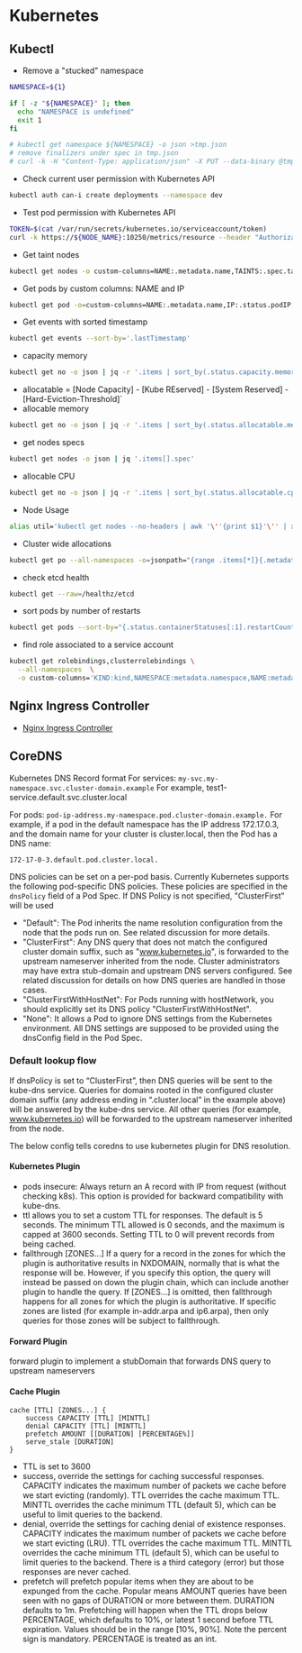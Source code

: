 # Kubernetes

## Kubectl

- Remove a "stucked" namespace

```sh
NAMESPACE=${1}

if [ -z "${NAMESPACE}" ]; then
  echo "NAMESPACE is undefined"
  exit 1
fi

# kubectl get namespace ${NAMESPACE} -o json >tmp.json
# remove finalizers under spec in tmp.json
# curl -k -H "Content-Type: application/json" -X PUT --data-binary @tmp.json http://127.0.0.1:8001/api/v1/namespaces/${NAMESPACE}/finalize
```

- Check current user permission with Kubernetes API

```sh
kubectl auth can-i create deployments --namespace dev
```

- Test pod permission with Kubernetes API

```sh
TOKEN=$(cat /var/run/secrets/kubernetes.io/serviceaccount/token)
curl -k https://${NODE_NAME}:10250/metrics/resource --header "Authorization: Bearer $TOKEN"
```

- Get taint nodes

```sh
kubectl get nodes -o custom-columns=NAME:.metadata.name,TAINTS:.spec.taints --no-headers
```

- Get pods by custom columns: NAME and IP

```sh
kubectl get pod -o=custom-columns=NAME:.metadata.name,IP:.status.podIP
```

- Get events with sorted timestamp

```sh
kubectl get events --sort-by='.lastTimestamp'
```

- capacity memory

```sh
kubectl get no -o json | jq -r '.items | sort_by(.status.capacity.memory)[]|[.metadata.name,.status.capacity.memory]'
```

- allocatable = [Node Capacity] - [Kube REserved] - [System Reserved] - [Hard-Eviction-Threshold]`
- allocable memory

```sh
kubectl get no -o json | jq -r '.items | sort_by(.status.allocatable.memory)[]|[.metadata.name,.status.allocatable.memory]'
```

- get nodes specs

```sh
kubectl get nodes -o json | jq '.items[].spec'
```

- allocable CPU

```sh
kubectl get no -o json | jq -r '.items | sort_by(.status.allocatable.cpu)[]|[.metadata.name,.status.allocatable.cpu]'
```

- Node Usage

```sh
alias util='kubectl get nodes --no-headers | awk '\''{print $1}'\'' | xargs -I {} sh -c '\''echo {} ; kubectl describe node {} | grep Allocated -A 5 | grep -ve Event -ve Allocated -ve percent -ve -- ; echo '\'''
```

- Cluster wide allocations

```sh
kubectl get po --all-namespaces -o=jsonpath="{range .items[*]}{.metadata.namespace}:{.metadata.name}{'\n'}{range .spec.containers[*]}  {.name}:{.resources.requests.cpu}{'\n'}{end}{'\n'}{end}"
```

- check etcd health

```sh
kubectl get --raw=/healthz/etcd
```

- sort pods by number of restarts

```sh
kubectl get pods --sort-by="{.status.containerStatuses[:1].restartCount}"
```

- find role associated to a service account

```sh
kubectl get rolebindings,clusterrolebindings \
  --all-namespaces  \
  -o custom-columns='KIND:kind,NAMESPACE:metadata.namespace,NAME:metadata.name,SERVICE_ACCOUNTS:subjects[?(@.kind=="ServiceAccount")].name' | grep "<SERVICE_ACCOUNT_NAME>"
```

## Nginx Ingress Controller

- [Nginx Ingress Controller](https://kubernetes.github.io/ingress-nginx/troubleshooting/)


## CoreDNS

Kubernetes DNS Record format
For services: `my-svc.my-namespace.svc.cluster-domain.example`
For example, test1-service.default.svc.cluster.local

For pods: `pod-ip-address.my-namespace.pod.cluster-domain.example.`
For example, if a pod in the default namespace has the IP address 172.17.0.3, and the domain name for your cluster is cluster.local, then the Pod has a DNS name:

`172-17-0-3.default.pod.cluster.local.`

DNS policies can be set on a per-pod basis. Currently Kubernetes supports the following pod-specific DNS policies. These policies are specified in the `dnsPolicy` field of a Pod Spec. If DNS Policy is not specified, "ClusterFirst" will be used

- "Default": The Pod inherits the name resolution configuration from the node that the pods run on. See related discussion for more details.
- "ClusterFirst": Any DNS query that does not match the configured cluster domain suffix, such as "www.kubernetes.io", is forwarded to the upstream nameserver inherited from the node. Cluster administrators may have extra stub-domain and upstream DNS servers configured. See related discussion for details on how DNS queries are handled in those cases.
- "ClusterFirstWithHostNet": For Pods running with hostNetwork, you should explicitly set its DNS policy "ClusterFirstWithHostNet".
- "None": It allows a Pod to ignore DNS settings from the Kubernetes environment. All DNS settings are supposed to be provided using the dnsConfig field in the Pod Spec.

### Default lookup flow

If dnsPolicy is set to “ClusterFirst”, then DNS queries will be sent to the kube-dns service. Queries for domains rooted in the configured cluster domain suffix (any address ending in “.cluster.local” in the example above) will be answered by the kube-dns service. All other queries (for example, www.kubernetes.io) will be forwarded to the upstream nameserver inherited from the node.

The below config tells coredns to use kubernetes plugin for DNS resolution.

#### Kubernetes Plugin

- pods insecure: Always return an A record with IP from request (without checking k8s). This option is provided for backward compatibility with kube-dns.
- ttl allows you to set a custom TTL for responses. The default is 5 seconds. The minimum TTL allowed is 0 seconds, and the maximum is capped at 3600 seconds. Setting TTL to 0 will prevent records from being cached.
- fallthrough [ZONES…] If a query for a record in the zones for which the plugin is authoritative results in NXDOMAIN, normally that is what the response will be. However, if you specify this option, the query will instead be passed on down the plugin chain, which can include another plugin to handle the query. If [ZONES…] is omitted, then fallthrough happens for all zones for which the plugin is authoritative. If specific zones are listed (for example in-addr.arpa and ip6.arpa), then only queries for those zones will be subject to fallthrough.

#### Forward Plugin

forward plugin to implement a stubDomain that forwards DNS query to upstream nameservers

#### Cache Plugin

```
cache [TTL] [ZONES...] {
    success CAPACITY [TTL] [MINTTL]
    denial CAPACITY [TTL] [MINTTL]
    prefetch AMOUNT [[DURATION] [PERCENTAGE%]]
    serve_stale [DURATION]
}
```

- TTL is set to 3600
- success, override the settings for caching successful responses. CAPACITY indicates the maximum number of packets we cache before we start evicting (randomly). TTL overrides the cache maximum TTL. MINTTL overrides the cache minimum TTL (default 5), which can be useful to limit queries to the backend.
- denial, override the settings for caching denial of existence responses. CAPACITY indicates the maximum number of packets we cache before we start evicting (LRU). TTL overrides the cache maximum TTL. MINTTL overrides the cache minimum TTL (default 5), which can be useful to limit queries to the backend. There is a third category (error) but those responses are never cached.
- prefetch will prefetch popular items when they are about to be expunged from the cache. Popular means AMOUNT queries have been seen with no gaps of DURATION or more between them. DURATION defaults to 1m. Prefetching will happen when the TTL drops below PERCENTAGE, which defaults to 10%, or latest 1 second before TTL expiration. Values should be in the range [10%, 90%]. Note the percent sign is mandatory. PERCENTAGE is treated as an int.


